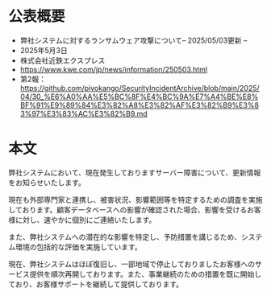 # 公表概要
- 弊社システムに対するランサムウェア攻撃について– 2025/05/03更新 –
- 2025年5月3日
- 株式会社近鉄エクスプレス
- https://www.kwe.com/jp/news/information/250503.html
- 第2報：https://github.com/piyokango/SecurityIncidentArchive/blob/main/2025/04/30_%E6%A0%AA%E5%BC%8F%E4%BC%9A%E7%A4%BE%E8%BF%91%E9%89%84%E3%82%A8%E3%82%AF%E3%82%B9%E3%83%97%E3%83%AC%E3%82%B9.md

# 本文
弊社システムにおいて、現在発生しておりますサーバー障害について、更新情報をお知らせいたします。

現在も外部専門家と連携し、被害状況、影響範囲等を特定するための調査を実施しております。顧客データベースへの影響が確認された場合、影響を受けるお客様に対し、速やかに個別にご連絡いたします。

また、弊社システムへの潜在的な影響を特定し、予防措置を講じるため、システム環境の包括的な評価を実施しています。

現在、弊社システムはほぼ復旧し、一部地域で停止しておりましたお客様へのサービス提供を順次再開しております。また、事業継続のための措置を既に開始しており、お客様サポートを継続して提供しております。

